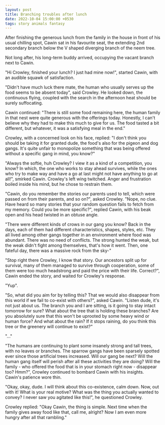 ```yaml
---
layout: post
title: Branching troubles after lunch
date: 2022-10-04 15:00:00 +0530
tags: story animals fantasy
---
```

After finishing the generous lunch from the family in the house in front of his usual chilling spot, Cawin sat in his favourite seat, the extending 2nd secondary branch below the V shaped diverging branch of the neem tree. 
<!--more-->
Not long after, his long-term buddy arrived, occupying the vacant branch next to Cawin.

"Hi Crowley, finished your lunch? I just had mine now!", started Cawin, with an audible squawk of satisfaction. 

"Didn't have much luck there mate, the human who usually serves up the food seems to be absent today", said Crowley. He looked down, the continuous flying, coupled with the search in the afternoon heat should be surely suffocating. 

Cawin continued: "There is still some food remaining here, the human family in that nest were quite generous with the offerings today. Honestly, I can't believe why they had to make this much to give for us. The food tasted a bit different, but whatever, it was a satisfying meal in the end." 

Crowley, with a concerned look on his face, replied: "I don't think you should be taking it for granted dude, the food's also for the pigeon and dog gangs. It's quite unfair to monopolize something that was being offered without a specific gang in mind, you know?" 

"Always the softie, huh Crowley? I view it as a kind of a competition, you know? In which, the one who works to stay ahead survives, while the ones who try to make way and have a go at last might not have anything to go at all!", smirked Cawin. Crowley's left wing twitched. Anger and frustration boiled inside his mind, but he chose to restrain them. 

"Cawin, do you remember the stories our parents used to tell, which were passed on from their parents, and so on?", asked Crowley. 
"Nope, no clue. Have heard so many stories that your random question fails to fetch from my memory. Could you be more specific?", replied Cawin, with his beak open and his head twisted in an obtuse angle. 

"There were different kinds of crows in our gang you know? Back in the days, each of them had different characteristics, shapes, styles, etc. They all lived among other gangs together in an environment where food was abundant. There was no need of conflicts. The strong hunted the weak, but the weak didn't fight among themselves, that's how it went. Then, one fateful day, there was a massive rock from the sky-" 

"Stop right there Crowley, I know that story. Our ancestors split up for survival, many of them managed to survive through cooperation, some of them were too much headstrong and paid the price with their life. Correct?", Cawin ended the story, and waited for Crowley's response.

"Yup". 

"So, what did you aim for by telling this? That we would also disappear from this world if we fail to co-exist with others?", asked Cawin. 
"Listen dude, it's not just about us. The branch you and I are sitting, is it going to stay intact tomorrow for sure? What about the tree that is holding these branches? Are you absolutely sure that this won't be uprooted by some heavy wind or human force? And what about the rain? If it stops raining, do you think this tree or the greenery will continue to exist?" 

"..." 

"The humans are continuing to plant some insanely strong and tall trees, with no leaves or branches. The sparrow gangs have been sparsely spotted ever since those artificial trees increased. Will our gang be next? Will the human gang itself will perish after all these activities they are doing? Will the family - who offered the food that is in your stomach right now - disappear too? Hmm?", Crowley continued to bombard Cawin with his insights. Cawin's patience wore thin. 

"Okay, okay, dude. I will think about this co-existence, calm down. Now, out with it! What is your real motive? What was the thing you actually wanted to convey? I never saw you agitated like this!", he questioned Crowley. 

Crowley replied: "Okay Cawin, the thing is simple. Next time when the family gives away food like that, call me, alright? Now I am even more hungry after all that rambling."
